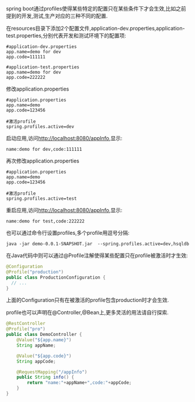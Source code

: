 spring boot通过profiles使得某些特定的配置只在某些条件下才会生效,比如之前提到的开发,测试,生产对应的三种不同的配置.

在resources目录下添加2个配置文件,application-dev.properties,application-test.properties,分别代表开发和测试环境下的配置项:
```properties
#application-dev.properties
app.name=demo for dev
app.code=111111
```

```properties
#application-test.properties
app.name=demo for dev
app.code=222222
```
修改application.properties
```properties
#application.properties
app.name=demo
app.code=123456

#激活profile
spring.profiles.active=dev
```
启动应用,访问[http://localhost:8080/appInfo](http://localhost:8080/appInfo),显示:
```
name:demo for dev,code:111111
```
再次修改application.properties
```properties
#application.properties
app.name=demo
app.code=123456

#激活profile
spring.profiles.active=test
```
重启应用,访问[http://localhost:8080/appInfo](http://localhost:8080/appInfo),显示:
```
name:demo for test,code:222222
```

也可以通过命令行设置profiles,多个profile用逗号分隔:
```shell
java -jar demo-0.0.1-SNAPSHOT.jar  --spring.profiles.active=dev,hsqldb
```

在Java代码中则可以通过@Profile注解使得某些配置只在profile被激活时才生效:
```java
@Configuration
@Profile("production")
public class ProductionConfiguration {
  // ...
}
```
上面的Configuration只有在被激活的profile包含production时才会生效.

profile也可以声明在@Controller,@Bean上,更多灵活的用法请自行探索.
```java
@RestController
@Profile("pro")
public class DemoController {
    @Value("${app.name}")
    String appName;

    @Value("${app.code}")
    String appCode;

    @RequestMapping("/appInfo")
    public String info() {
        return "name:"+appName+",code:"+appCode;
    }
}
```
